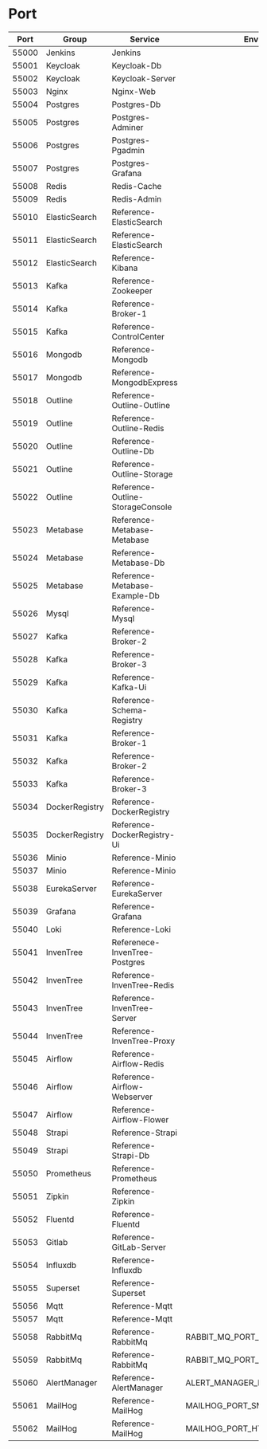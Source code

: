 # Port

Port | Group | Service | Env
--- |--- |--- |---
55000 | Jenkins | Jenkins
55001 | Keycloak | Keycloak-Db
55002 | Keycloak | Keycloak-Server
55003 | Nginx | Nginx-Web
55004 | Postgres | Postgres-Db
55005 | Postgres | Postgres-Adminer
55006 | Postgres | Postgres-Pgadmin
55007 | Postgres | Postgres-Grafana
55008 | Redis | Redis-Cache
55009 | Redis | Redis-Admin
55010 | ElasticSearch | Reference-ElasticSearch
55011 | ElasticSearch | Reference-ElasticSearch
55012 | ElasticSearch | Reference-Kibana
55013 | Kafka | Reference-Zookeeper
55014 | Kafka | Reference-Broker-1
55015 | Kafka | Reference-ControlCenter
55016 | Mongodb | Reference-Mongodb
55017 | Mongodb | Reference-MongodbExpress
55018 | Outline | Reference-Outline-Outline
55019 | Outline | Reference-Outline-Redis
55020 | Outline | Reference-Outline-Db
55021 | Outline | Reference-Outline-Storage
55022 | Outline | Reference-Outline-StorageConsole
55023 | Metabase | Reference-Metabase-Metabase
55024 | Metabase | Reference-Metabase-Db
55025 | Metabase | Reference-Metabase-Example-Db
55026 | Mysql | Reference-Mysql
55027 | Kafka | Reference-Broker-2
55028 | Kafka | Reference-Broker-3
55029 | Kafka | Reference-Kafka-Ui
55030 | Kafka | Reference-Schema-Registry
55031 | Kafka | Reference-Broker-1
55032 | Kafka | Reference-Broker-2
55033 | Kafka | Reference-Broker-3
55034 | DockerRegistry | Reference-DockerRegistry
55035 | DockerRegistry | Reference-DockerRegistry-Ui
55036 | Minio | Reference-Minio
55037 | Minio | Reference-Minio
55038 | EurekaServer | Reference-EurekaServer
55039 | Grafana | Reference-Grafana
55040 | Loki | Reference-Loki
55041 | InvenTree | Referenece-InvenTree-Postgres
55042 | InvenTree | Reference-InvenTree-Redis
55043 | InvenTree | Reference-InvenTree-Server
55044 | InvenTree | Reference-InvenTree-Proxy
55045 | Airflow | Reference-Airflow-Redis
55046 | Airflow | Reference-Airflow-Webserver
55047 | Airflow | Reference-Airflow-Flower
55048 | Strapi | Reference-Strapi
55049 | Strapi | Reference-Strapi-Db
55050 | Prometheus | Reference-Prometheus
55051 | Zipkin | Reference-Zipkin
55052 | Fluentd | Reference-Fluentd
55053 | Gitlab | Reference-GitLab-Server
55054 | Influxdb | Reference-Influxdb
55055 | Superset | Reference-Superset
55056 | Mqtt | Reference-Mqtt
55057 | Mqtt | Reference-Mqtt
55058 | RabbitMq | Reference-RabbitMq | RABBIT_MQ_PORT_DEFAULT
55059 | RabbitMq | Reference-RabbitMq | RABBIT_MQ_PORT_MANAGEMENT
55060 | AlertManager | Reference-AlertManager | ALERT_MANAGER_PORT
55061 | MailHog | Reference-MailHog | MAILHOG_PORT_SMTP
55062 | MailHog | Reference-MailHog | MAILHOG_PORT_HTTP
